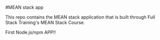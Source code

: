 #MEAN stack app

This repo contains the MEAN stack application that is built through 
Full Stack Training's MEAN Stack Course.

First Node.js/npm APP!!